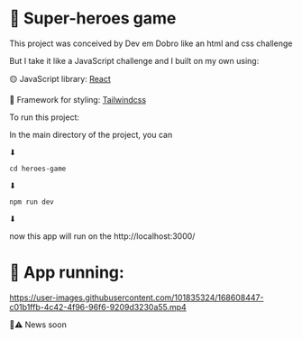 # 💢 Super-heroes game
 
This project was conceived by Dev em Dobro like an html and css challenge

But I take it like a JavaScript challenge and I built on my own using:

🟡 JavaScript library: [React](https://reactjs.org/)

🔷 Framework for styling: [Tailwindcss](https://tailwindcss.com/)

To run this project:

In the main directory of the project, you can 

⬇

  `cd heroes-game` 
  
  ⬇

  `npm run dev` 
  
  ⬇

now this app will run on the http://localhost:3000/

# 💢 App running:

https://user-images.githubusercontent.com/101835324/168608447-c01b1ffb-4c42-4f96-96f6-9209d3230a55.mp4

🚧⚠ News soon
